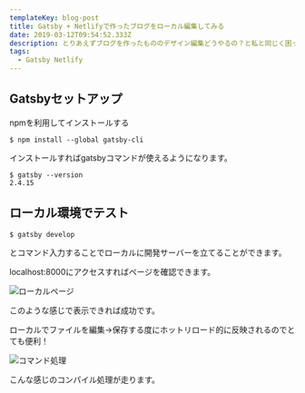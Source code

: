 ```yaml
---
templateKey: blog-post
title: Gatsby + Netlifyで作ったブログをローカル編集してみる
date: 2019-03-12T09:54:52.333Z
description: とりあえずブログを作ったもののデザイン編集どうやるの？と私と同じく困った方向けの内容です。
tags:
  - Gatsby Netlify
---
```

## Gatsbyセットアップ

npmを利用してインストールする

```
$ npm install --global gatsby-cli
```

インストールすればgatsbyコマンドが使えるようになります。

```
$ gatsby --version
2.4.15
```

## ローカル環境でテスト

```
$ gatsby develop
```

とコマンド入力することでローカルに開発サーバーを立てることができます。

localhost:8000にアクセスすればページを確認できます。

![ローカルページ](/img/4c2ce22aefdda5f0af0588e793186fff.png "ローカルページ")


このような感じで表示できれば成功です。

ローカルでファイルを編集→保存する度にホットリロード的に反映されるのでとても便利！

![コマンド処理](/img/3bd7d518f4a154cf134269325076ec14.png "コマンド処理")

こんな感じのコンパイル処理が走ります。
